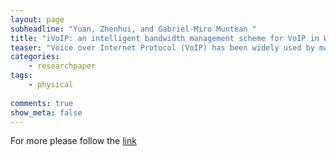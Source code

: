```yaml
---
layout: page
subheadline: "Yuan, Zhenhui, and Gabriel-Miro Muntean "
title: "iVoIP: an intelligent bandwidth management scheme for VoIP in WLANs"
teaser: "Voice over Internet Protocol (VoIP) has been widely used by many mobile consumer devices in IEEE 802.11 wireless local area networks (WLAN) due to its low cost and convenience. However, delays of all VoIP flows dramatically increase when network capacity is approached. Additionally, unfair traffic distribution between downlink and uplink flows in WLANs impacts the perceived VoIP quality. This paper proposes an intelligent bandwidth management scheme for VoIP services (iVoIP) that improves bandwidth utilization and provides fair downlink–uplink channel access. iVoIP is a cross-layer solution which includes two components: (1) iVoIP-Admission Control, which protects the quality of existing flows and increases the utilization of wireless network resources; (2) iVoIP-Fairness scheme, which balances the channel access opportunity between access point (AP) and wireless stations. iVoIP-Admission Control limits the number of VoIP flows based on an estimation of VoIP capacity. iVoIP-Fairness implements a contention window adaptation scheme at AP which uses stereotypes and considers several major quality of service parameters to balance the network access of downlink and uplink flows, respectively. Extensive simulations and real tests have been performed, demonstrating that iVoIP has both very good VoIP capacity estimation and admission control results. Additionally, iVoIP improves the downlink/uplink fairness level in terms of throughput, delay, loss, and VoIP quality."
categories:
    - researchpaper  
tags:
    - physical
      
comments: true
show_meta: false
---
```



For more please follow the [link](http://link.springer.com/article/10.1007/s11276-013-0616-7)